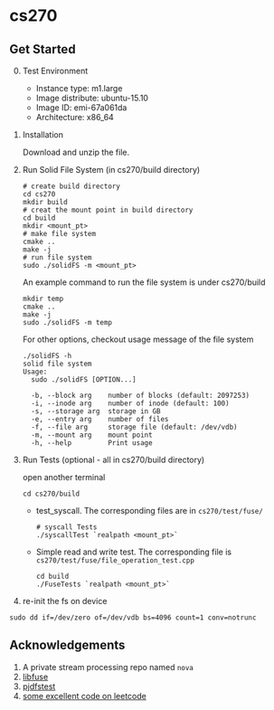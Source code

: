 # cs270

## Get Started

0. Test Environment

   * Instance type: m1.large
   * Image distribute: ubuntu-15.10
   * Image ID: emi-67a061da
   * Architecture: x86_64

1. Installation

     Download and unzip the file.

2. Run Solid File System (in cs270/build directory)

    ``` shell
    # create build directory
    cd cs270
    mkdir build
    # creat the mount point in build directory
    cd build
    mkdir <mount_pt>
    # make file system
    cmake ..
    make -j
    # run file system
    sudo ./solidFS -m <mount_pt>
    ```
    
    An example command to run the file system is under cs270/build
    
    ```shell
    mkdir temp
    cmake ..
    make -j
    sudo ./solidFS -m temp
    ```
    
    For other options, checkout usage message of the file system
    
    ```shell
    ./solidFS -h
    solid file system
    Usage:
      sudo ./solidFS [OPTION...]

      -b, --block arg    number of blocks (default: 2097253)
      -i, --inode arg    number of inode (default: 100)
      -s, --storage arg  storage in GB
      -e, --entry arg    number of files
      -f, --file arg     storage file (default: /dev/vdb)
      -m, --mount arg    mount point
      -h, --help         Print usage
    ```

4. Run Tests (optional - all in cs270/build directory)

   open another terminal
   ``` shell
   cd cs270/build
   ```

   * test_syscall. The corresponding files are in `cs270/test/fuse/`

     ``` shell
     # syscall Tests
     ./syscallTest `realpath <mount_pt>`
     ```
      
   * Simple read and write test. The corresponding file is `cs270/test/fuse/file_operation_test.cpp`

     ``` shell
     cd build
     ./FuseTests `realpath <mount_pt>`
     ```
5. re-init the fs on device

  ``` shell
  sudo dd if=/dev/zero of=/dev/vdb bs=4096 count=1 conv=notrunc
  ```

## Acknowledgements

1. A private stream processing repo named `nova`
2. [libfuse](https://github.com/libfuse/libfuse)
3. [pjdfstest](https://github.com/pjd/pjdfstest)
4. [some excellent code on leetcode](https://leetcode.com/problems/simplify-path/discuss/25687/C%2B%2B-using-stack
)
